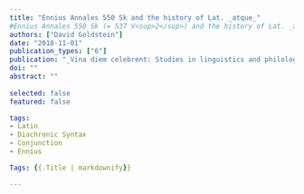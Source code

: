 ```yaml
---
title: "Ennius Annales 550 Sk and the history of Lat. _atque_" 
#Ennius Annales 550 Sk (= 537 V<sup>2</sup>) and the history of Lat. _atque_
authors: ["David Goldstein"]
date: "2018-11-01"
publication_types: ["6"]
publication: "_Vina diem celebrent: Studies in linguistics and philology in honor of Brent Vine_"
doi: ""
abstract: ""
 
selected: false
featured: false

tags:
- Latin
- Diachronic Syntax
- Conjunction
- Ennius

Tags: {{.Title | markdownify}}

---
```





